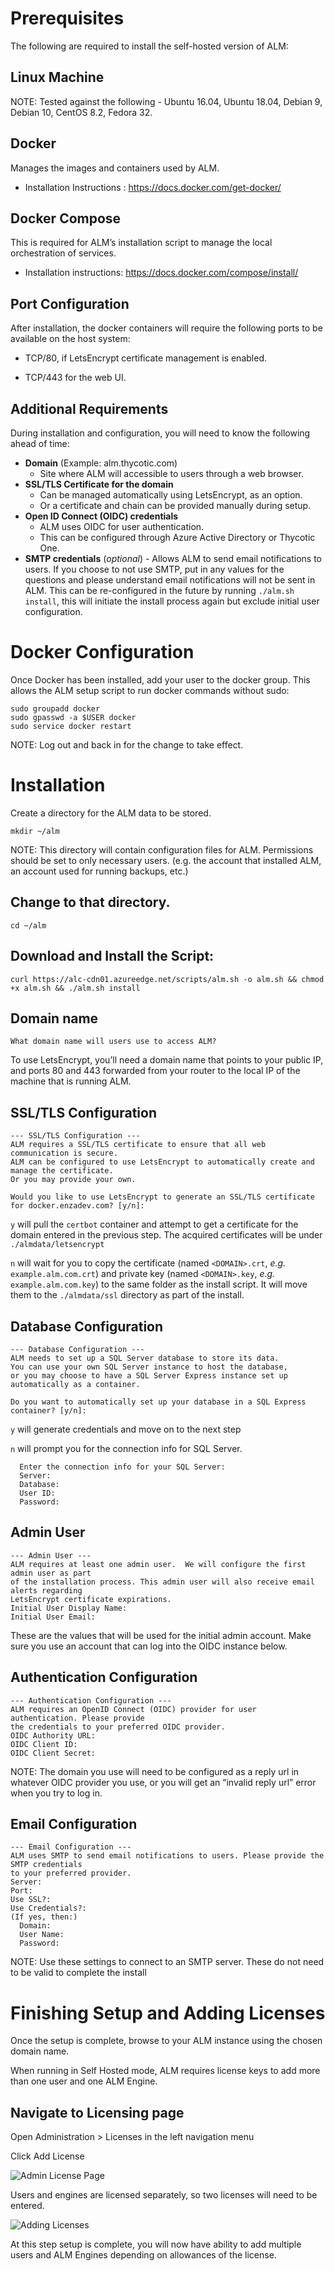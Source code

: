 [title]: # (Self-Hosted Account Lifecycle Manager)
[tags]: # (Account Lifecycle Manager,ALM,Active Directory,on-premise,on-prem,self hosted)
[priority]: # (104)


# Prerequisites

The following are required to install the self-hosted version of ALM:

## Linux Machine

NOTE: Tested against the following - Ubuntu 16.04, Ubuntu 18.04, Debian 9, Debian 10, CentOS 8.2, Fedora 32.

## Docker 

Manages the images and containers used by ALM.

* Installation Instructions : https://docs.docker.com/get-docker/

## Docker Compose 

This is required for ALM’s installation script to manage the local orchestration of services.

* Installation instructions: https://docs.docker.com/compose/install/

## Port Configuration

After installation, the docker containers will require the following ports to be available on the host system:

* TCP/80, if LetsEncrypt certificate management is enabled.

* TCP/443 for the web UI.

## Additional Requirements

During installation and configuration, you will need to know the following ahead of time:

* **Domain** (Example: alm.thycotic.com)
  * Site where ALM will accessible to users through a web browser.
* **SSL/TLS Certificate for the domain** 
  * Can be managed automatically using LetsEncrypt, as an option.
  * Or a certificate and chain can be provided manually during setup.
* **Open ID Connect (OIDC) credentials**
  * ALM uses OIDC for user authentication.
  * This can be configured through Azure Active Directory or Thycotic One.
* **SMTP credentials** (*optional*) - Allows ALM to send email notifications to users.  If you choose to not use SMTP, put in any values for the questions and please understand email notifications will not be sent in ALM. This can be re-configured in the future by running ```./alm.sh install```, this will initiate the install process again but exclude initial user configuration. 


# Docker Configuration

Once Docker has been installed, add your user to the docker group. This allows the ALM setup script to run docker commands without sudo:

```
sudo groupadd docker
sudo gpasswd -a $USER docker
sudo service docker restart
```
NOTE: Log out and back in for the change to take effect.

# Installation

Create a directory for the ALM data to be stored.
```
mkdir ~/alm
```
NOTE: This directory will contain configuration files for ALM.  Permissions should be set to only necessary users. (e.g. the account that installed ALM, an account used for running backups, etc.)

## Change to that directory.

```
cd ~/alm
```

## Download and Install the Script:

```
curl https://alc-cdn01.azureedge.net/scripts/alm.sh -o alm.sh && chmod +x alm.sh && ./alm.sh install
```

## Domain name

```
What domain name will users use to access ALM?
```

To use LetsEncrypt, you’ll need a domain name that points to your public IP, and ports 80 and 443 forwarded from your router to the local IP of the machine that is running ALM.

## SSL/TLS Configuration 

```
--- SSL/TLS Configuration ---
ALM requires a SSL/TLS certificate to ensure that all web communication is secure.
ALM can be configured to use LetsEncrypt to automatically create and manage the certificate.
Or you may provide your own.

Would you like to use LetsEncrypt to generate an SSL/TLS certificate for docker.enzadev.com? [y/n]:
```
```y``` will pull the ```certbot``` container and attempt to get a certificate for the domain entered in the previous step.  The acquired certificates will be under ```./almdata/letsencrypt```

```n``` will wait for you to copy the certificate (named ```<DOMAIN>.crt```, *e.g.* ```example.alm.com.crt```) and private key (named ```<DOMAIN>.key```, *e.g.* ```example.alm.com.key```) to the same folder as the install script.  It will move them to the ```./almdata/ssl``` directory as part of the install.  

## Database Configuration

```
--- Database Configuration ---
ALM needs to set up a SQL Server database to store its data.
You can use your own SQL Server instance to host the database, 
or you may choose to have a SQL Server Express instance set up automatically as a container.

Do you want to automatically set up your database in a SQL Express container? [y/n]:
``` 
```y``` will generate credentials and move on to the next step

```n``` will prompt you for the connection info for SQL Server.  
```
  Enter the connection info for your SQL Server:
  Server:
  Database:
  User ID:
  Password:
```
## Admin User
```
--- Admin User ---
ALM requires at least one admin user.  We will configure the first admin user as part
of the installation process. This admin user will also receive email alerts regarding
LetsEncrypt certificate expirations.
Initial User Display Name: 
Initial User Email:
``` 
These are the values that will be used for the initial admin account.  Make sure you use an account that can log into the OIDC instance below.

## Authentication Configuration
```
--- Authentication Configuration ---
ALM requires an OpenID Connect (OIDC) provider for user authentication. Please provide
the credentials to your preferred OIDC provider.
OIDC Authority URL: 
OIDC Client ID: 
OIDC Client Secret: 
```
NOTE: The domain you use will need to be configured as a reply url in whatever OIDC provider you use, or you will get an “invalid reply url” error when you try to log in.

## Email Configuration
```
--- Email Configuration ---
ALM uses SMTP to send email notifications to users. Please provide the SMTP credentials
to your preferred provider.
Server: 
Port: 
Use SSL?:
Use Credentials?:
(If yes, then:)
  Domain:
  User Name:
  Password:
```
NOTE: Use these settings to connect to an SMTP server. These do not need to be valid to complete the install

# Finishing Setup and Adding Licenses

Once the setup is complete, browse to your ALM instance using the chosen domain name. 

When running in Self Hosted mode, ALM requires license keys to add more than one user and one ALM Engine. 

## Navigate to Licensing page

Open Administration > Licenses in the left navigation menu

Click Add License

![Admin License Page](images/addlicense.png)
 

Users and engines are licensed separately, so two licenses will need to be entered.

![Adding Licenses](images/addlicense2.png)

At this step setup is complete, you will now have ability to add multiple users and ALM Engines depending on allowances of the license. 
